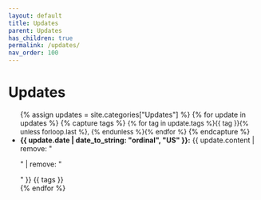 ```yaml
---
layout: default
title: Updates
parent: Updates
has_children: true
permalink: /updates/
nav_order: 100
---
```


# Updates

<ul>
{% assign updates = site.categories["Updates"] %}
{% for update in updates %}
  {% capture tags %}
    <span class="taglist" style="font-size: small; font-color: gray">{% for tag in update.tags %}{{ tag }}{% unless forloop.last %}, {% endunless %}{% endfor %}</span>
  {% endcapture %}
  <li><strong>{{ update.date | date_to_string: "ordinal", "US" }}:</strong> {{ update.content | remove: "<p>" | remove: "</p>" }} {{ tags }}</li>
{% endfor %}
</ul>